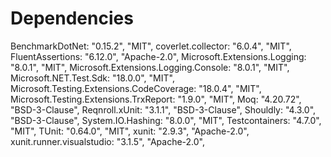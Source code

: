 # Dependencies

BenchmarkDotNet: "0.15.2", "MIT",
coverlet.collector: "6.0.4", "MIT",
FluentAssertions: "6.12.0", "Apache-2.0",
Microsoft.Extensions.Logging: "8.0.1", "MIT",
Microsoft.Extensions.Logging.Console: "8.0.1", "MIT",
Microsoft.NET.Test.Sdk: "18.0.0", "MIT",
Microsoft.Testing.Extensions.CodeCoverage: "18.0.4", "MIT",
Microsoft.Testing.Extensions.TrxReport: "1.9.0", "MIT",
Moq: "4.20.72", "BSD-3-Clause",
Reqnroll.xUnit: "3.1.1", "BSD-3-Clause",
Shouldly: "4.3.0", "BSD-3-Clause",
System.IO.Hashing: "8.0.0", "MIT",
Testcontainers: "4.7.0", "MIT",
TUnit: "0.64.0", "MIT",
xunit: "2.9.3", "Apache-2.0",
xunit.runner.visualstudio: "3.1.5", "Apache-2.0",
